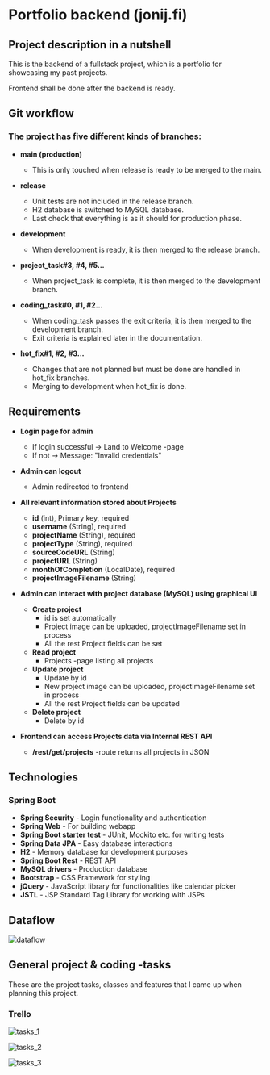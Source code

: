 # Portfolio backend (jonij.fi)
## Project description in a nutshell

This is the backend of a fullstack project, which is a portfolio for showcasing my past projects.

Frontend shall be done after the backend is ready.

## Git workflow

### The project has five different kinds of branches:
- **main (production)**
  - This is only touched when release is ready to be merged to the main.
  
  
- **release**
  - Unit tests are  not included in the release branch.
  - H2 database is switched to MySQL database.
  - Last check that everything is as it should for production phase.
  
  
- **development**
  - When development is ready, it is then merged to the release branch.
  
  
- **project_task#3, #4, #5...**
  - When project_task is complete, it is then merged to the development branch.
  
  
- **coding_task#0, #1, #2...**
  - When coding_task passes the exit criteria, it is then merged to the development branch.
  - Exit criteria is explained later in the documentation.
  
  
- **hot_fix#1, #2, #3...**
  - Changes that are not planned but must be done are handled in hot_fix branches.
  - Merging to development when hot_fix is done.
  

## Requirements

- **Login page for admin**
  - If login successful &rarr; Land to Welcome -page
  - If not &rarr; Message: "Invalid credentials"


- **Admin can logout**
  - Admin redirected to frontend


- **All relevant information stored about Projects**
  - **id** (int), Primary key, required
  - **username** (String), required
  - **projectName** (String), required
  - **projectType** (String), required
  - **sourceCodeURL** (String)
  - **projectURL** (String)
  - **monthOfCompletion** (LocalDate), required
  - **projectImageFilename** (String)


- **Admin can interact with project database (MySQL) using graphical UI** 
  - **Create project**
    - id is set automatically
    - Project image can be uploaded, projectImageFilename set in process
    - All the rest Project fields can be set
  - **Read project**
    - Projects -page listing all projects
  - **Update project**
    - Update by id
    - New project image can be uploaded, projectImageFilename set in process
    - All the rest Project fields can be updated
  - **Delete project**
    - Delete by id


- **Frontend can access Projects data via Internal REST API**
  - **/rest/get/projects** -route returns all projects in JSON


## Technologies

### Spring Boot
- **Spring Security** - Login functionality and authentication
- **Spring Web** - For building webapp
- **Spring Boot starter test** - JUnit, Mockito etc. for writing  tests
- **Spring Data JPA** - Easy database interactions
- **H2** - Memory database for development purposes
- **Spring Boot Rest** - REST API
- **MySQL drivers** - Production database
- **Bootstrap** - CSS Framework for styling
- **jQuery** - JavaScript library for functionalities like calendar picker
- **JSTL** - JSP Standard Tag Library for working with JSPs


## Dataflow

![dataflow](documentation_images/dataflow.jpg)

## General project & coding -tasks

These are the project tasks, classes and features that I came up when planning this project. 

### Trello

![tasks_1](documentation_images/tasks_1.png)

![tasks_2](documentation_images/tasks_2.png)

![tasks_3](documentation_images/tasks_3.png)



